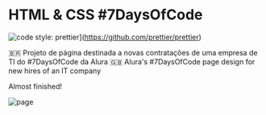# HTML & CSS #7DaysOfCode
![code style: prettier](https://img.shields.io/badge/code_style-prettier-ff69b4.svg?style=flat-square)](https://github.com/prettier/prettier)

🇧🇷 Projeto de página destinada a novas contratações de uma empresa de TI do #7DaysOfCode da Alura
🇬🇧 Alura's #7DaysOfCode page design for new hires of an IT company

Almost finished!

![page](https://user-images.githubusercontent.com/116561862/236654338-0e542cbf-2f86-479e-b100-c18abe08c8bb.jpeg)

